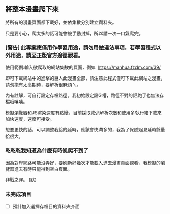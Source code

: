 ## 將整本漫畫爬下來

將所有的漫畫頁面都下載好，並依集數分別建立資料夾。

只是要小心，爬太多的話可能會被手動封掉，所以請一次一口氣爬完。

### [警告] 此專案應僅用作學習用途，請勿用做違法事項，若學習程式以外用途，請至正版官方途徑觀看。

使用範例:輸入欲爬取的網站集數的頁面，例如: https://manhua.fzdm.com/39/

即可下載網站中的進擊的巨人此漫畫全部，請注意此程式僅可下載此網站之漫畫，請勿抱有太高期待，要解析很麻煩ㄟ。

內有註解，可自行設定存檔路徑，我初始設定設G槽，路徑不對的話跑了也無法存檔哦嘻嘻。

模擬瀏覽器和JS渲染速度有點慢，目前採取減少解析次數和使用多執行緒下載來加快速度，速度可接受。

想要更快的話，可以調整我給的延時，應該會快滿多的，我為了保險起見延時餘量給很大。

### 乾乾乾我知道為什麼有時候爬不到了

因為對岸網路可能沒弄好，要刷新好幾次才能載入進去漫畫頁面觀看，我模擬的瀏覽器進去有時只能得到空白頁面。

非戰之罪。 (默)

### 未完成項目

* [ ] 預計加入選擇存檔目的資料夾介面
